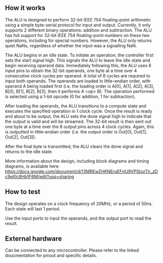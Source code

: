 <!---

This file is used to generate your project datasheet. Please fill in the information below and delete any unused
sections.

You can also include images in this folder and reference them in the markdown. Each image must be less than
512 kb in size, and the combined size of all images must be less than 1 MB.
-->

## How it works

The ALU is designed to perform 32-bit IEEE 754 floating-point arithmetic using a simple byte-serial protocol for input and output. Currently, it only supports 2 different binary operations: addition and subtraction. The ALU has full support for 32-bit IEEE 754 floating-point numbers on these two operations, including for special numbers. However, the ALU only returns quiet NaNs, regardless of whether the input was a signalling NaN.

The ALU begins in an idle state. To initiate an operation, the controller first sets the start signal high. This signals the ALU to leave the idle state and begin receiving operand data. Immediately following this, the ALU uses 8 input pins to obtain the 32-bit operands, one byte at a time over 4 consecutive clock cycles per operand. A total of 8 cycles are required to input both operands. The operands are loaded in little-endian order, with operand A being loaded first (i.e. the loading order is A[0], A[1], A[2], A[3], B[0], B[1], B[2], B[3], then it performs A <op\> B). The operation performed is selected using a 1-bit opcode (0 for addition, 1 for subtraction).

After loading the operands, the ALU transitions to a compute state and executes the specified operation in 1 clock cycle. Once the result is ready and about to be output, the ALU sets the done signal high to indicate that the output is valid and will be streamed. The 32-bit result is then sent out one byte at a time over the 8 output pins across 4 clock cycles. Again, this is outputted in little-endian order (i.e. the output order is Out[0], Out[1], Out[2], Out[3]).

After the final byte is transmitted, the ALU clears the done signal and returns to the idle state.

More information about the design, including block diagrams and timing diagrams, is available here: https://docs.google.com/document/d/13MREwZHKNEruEFnfJ9VPStozTlr_zDc9eXlc8Hb1F6M/edit?usp=sharing

## How to test

The design operates on a clock frequency of 20MHz, or a period of 50ns. Each state will last 1 period.

Use the input ports to input the operands, and the output port to read the result.

## External hardware

Can be connected to any microcontroller. Please refer to the linked doucmentation for pinout and specific details.
